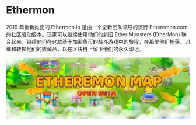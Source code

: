 # Ethermon

2019 年重新推出的 Ethermon.io 是由一个全新团队领导的流行 Etheremon.com 的社区驱动版本。玩家可以继续使用他们的新旧 Ether Monsters (EtherMon) 联合起来，继续他们在这款基于加密货币的战斗游戏中的旅程，在那里他们捕获、训练和转换他们的收藏品，以在区块链上留下他们的永久印记。

![1500x500](1500x500.jpg)
